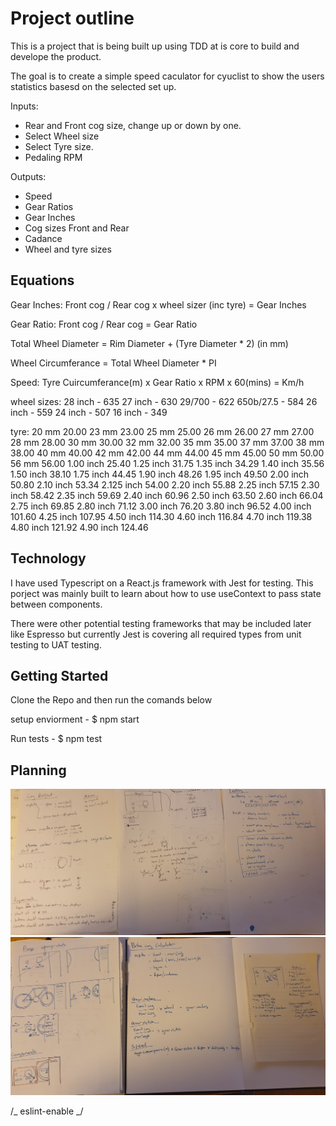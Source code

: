# Project outline

This is a project that is being built up using TDD at is core to build and develope the product.

The goal is to create a simple speed caculator for cyuclist to show the users statistics basesd on the selected set up.

Inputs:

- Rear and Front cog size, change up or down by one.
- Select Wheel size
- Select Tyre size.
- Pedaling RPM

Outputs:

- Speed
- Gear Ratios
- Gear Inches
- Cog sizes Front and Rear
- Cadance
- Wheel and tyre sizes

## Equations

Gear Inches:
Front cog / Rear cog x wheel sizer (inc tyre) = Gear Inches

Gear Ratio:
Front cog / Rear cog = Gear Ratio

Total Wheel Diameter = Rim Diameter + (Tyre Diameter \* 2) (in mm)

Wheel Circumferance = Total Wheel Diameter \* PI

Speed:
Tyre Cuircumferance(m) x Gear Ratio x RPM x 60(mins) = Km/h

wheel sizes:
28 inch - 635
27 inch - 630
29/700 - 622
650b/27.5 - 584
26 inch - 559
24 inch - 507
16 inch - 349

tyre:
20 mm 20.00
23 mm 23.00
25 mm 25.00
26 mm 26.00
27 mm 27.00
28 mm 28.00
30 mm 30.00
32 mm 32.00
35 mm 35.00
37 mm 37.00
38 mm 38.00
40 mm 40.00
42 mm 42.00
44 mm 44.00
45 mm 45.00
50 mm 50.00
56 mm 56.00
1.00 inch 25.40
1.25 inch 31.75
1.35 inch 34.29
1.40 inch 35.56
1.50 inch 38.10
1.75 inch 44.45
1.90 inch 48.26
1.95 inch 49.50
2.00 inch 50.80
2.10 inch 53.34
2.125 inch 54.00
2.20 inch 55.88
2.25 inch 57.15
2.30 inch 58.42
2.35 inch 59.69
2.40 inch 60.96
2.50 inch 63.50
2.60 inch 66.04
2.75 inch 69.85
2.80 inch 71.12
3.00 inch 76.20
3.80 inch 96.52
4.00 inch 101.60
4.25 inch 107.95
4.50 inch 114.30
4.60 inch 116.84
4.70 inch 119.38
4.80 inch 121.92
4.90 inch 124.46

## Technology

I have used Typescript on a React.js framework with Jest for testing.
This porject was mainly built to learn about how to use useContext to pass state between components.

There were other potential testing frameworks that may be included later like Espresso but currently Jest is covering all required types from unit testing to UAT testing.

## Getting Started

Clone the Repo and then run the comands below

setup enviorment - $ npm start

Run tests - $ npm test

## Planning

<img src='readmeImages/planningOne.png' />
<img src='readmeImages/planningTwo.png' />

/_ eslint-enable _/

